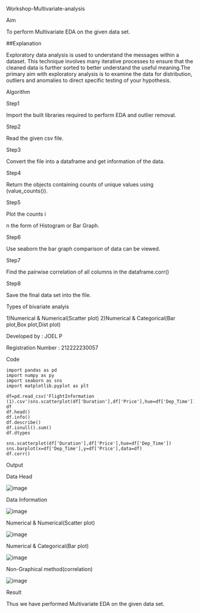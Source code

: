 Workshop-Multivariate-analysis

Aim

To perform Multivariate EDA on the given data set.

##Explanation

Exploratory data analysis is used to understand the messages within a dataset. This technique involves many iterative processes to ensure that the cleaned data is further sorted to better understand the useful meaning.The primary aim with exploratory analysis is to examine the data for distribution, outliers and anomalies to direct specific testing of your hypothesis.

Algorithm

Step1

Import the built libraries required to perform EDA and outlier removal.

Step2

Read the given csv file.

Step3

Convert the file into a dataframe and get information of the data.

Step4

Return the objects containing counts of unique values using (value_counts()).

Step5

Plot the counts i

n the form of Histogram or Bar Graph.

Step6

Use seaborn the bar graph comparison of data can be viewed.

Step7

Find the pairwise correlation of all columns in the dataframe.corr()

Step8

Save the final data set into the file.


Types of bivariate analyis

1)Numerical & Numerical(Scatter plot)
2)Numerical & Categorical(Bar plot,Box plot,Dist plot)



Developed by : JOEL P

Registration Number : 212222230057

Code

```
import pandas as pd
import numpy as py
import seaborn as sns
import matplotlib.pyplot as plt

df=pd.read_csv('FlightInformation (1).csv')sns.scatterplot(df['Duration'],df['Price'],hue=df['Dep_Time'])
df
df.head()
df.info()
df.describe()
df.isnull().sum()
df.dtypes

sns.scatterplot(df['Duration'],df['Price'],hue=df['Dep_Time'])
sns.barplot(x=df['Dep_Time'],y=df['Price'],data=df)
df.corr()

```

Output

Data Head

![image](https://user-images.githubusercontent.com/118626456/229035857-949434ce-b505-4bca-b046-6f0d44992117.png)


Data Information

![image](https://user-images.githubusercontent.com/118626456/229036030-565a738e-45df-4a3e-bb76-79f17573f820.png)

Numerical & Numerical(Scatter plot)

![image](https://user-images.githubusercontent.com/118626456/229036157-6b8da167-db1a-4406-a24a-170aed40349f.png)

Numerical & Categorical(Bar plot)

![image](https://user-images.githubusercontent.com/118626456/229036200-33e50ec6-7e53-4d6e-ab40-cc89682c6b7f.png)

Non-Graphical method(correlation)

![image](https://user-images.githubusercontent.com/118626456/229036283-8e84ba1e-7fc5-4131-a3b2-6a8111c76880.png)

Result

Thus we have performed Multivariate EDA on the given data set.
